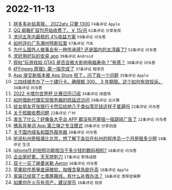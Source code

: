 # 2022-11-13

1. [拼多多补贴真狠， 2022atv 只要 1300](https://www.v2ex.com/t/894824) `74条评论` `Apple`
1. [QQ 邮箱扩容包开始收费了，￥ 15/月](https://www.v2ex.com/t/894818) `61条评论` `分享发现`
1. [求问五年内最稳的 4%收益方案](https://www.v2ex.com/t/894842) `59条评论` `问与答`
1. [如何评价广东潮州特斯拉案](https://www.v2ex.com/t/894931) `57条评论` `汽车`
1. [为什么国外人做事会有一种传承感? 还是国内的太浮躁了?](https://www.v2ex.com/t/894894) `52条评论` `问与答`
1. [求好用好玩的安卓 app](https://www.v2ex.com/t/894812) `39条评论` `Android`
1. [观帖“玩游戏如 GTA5 是否会极大影响电脑寿命？”有感？](https://www.v2ex.com/t/894861) `38条评论` `问与答`
1. [《FFmpeg 原理》第一版完成了](https://www.v2ex.com/t/894803) `37条评论` `程序员`
1. [App 提交新版本被 App Store 拒了，问了我一个问题](https://www.v2ex.com/t/894848) `35条评论` `Apple`
1. [三四线城市办了一个建行卡。确限额 300， 3 年期限。这个如何有效投诉。](https://www.v2ex.com/t/894810) `34条评论` `问与答`
1. [2022 卡塔尔世界杯 比赛日历订阅](https://www.v2ex.com/t/894827) `34条评论` `绿茵场`
1. [如何借助代理实现服务器的低延迟访问](https://www.v2ex.com/t/894865) `29条评论` `云计算`
1. [给女朋友开张银行卡然后给她几千类似零花钱这样子普遍吗](https://www.v2ex.com/t/894937) `22条评论` `问与答`
1. [关于核酸收费问题](https://www.v2ex.com/t/894905) `22条评论` `广州`
1. [发生了什么？好像各大平台 APP 都没有开屏摇一摇跳转广告了](https://www.v2ex.com/t/894893) `22条评论` `问与答`
1. [佛系背单词 App 第三弹之专注模式](https://www.v2ex.com/t/894913) `20条评论` `分享创造`
1. [关于国内域名和国外服务器](https://www.v2ex.com/t/894891) `20条评论` `问与答`
1. [听说杭州房租堪比北京，想了解下各位在杭州的程序员一个月房租多少啊](https://www.v2ex.com/t/894900) `19条评论` `生活`
1. [iphone11 的拍照功能相当于多少钱的数码相机?](https://www.v2ex.com/t/894837) `18条评论` `问与答`
1. [企业家好累，天天拼刺刀](https://www.v2ex.com/t/894860) `17条评论` `职场话题`
1. [双十一买了赫曼米勒 Aeron](https://www.v2ex.com/t/894921) `16条评论` `问与答`
1. [苹果软件质量直逼微软，咖喱含量急剧升高](https://www.v2ex.com/t/894915) `16条评论` `Apple`
1. [家装已经穿了七类屏蔽线，有什么补救办法？](https://www.v2ex.com/t/894910) `16条评论` `宽带症候群`
1. [如果你在火币有资产，建议提币](https://www.v2ex.com/t/894908) `16条评论` `投资`
